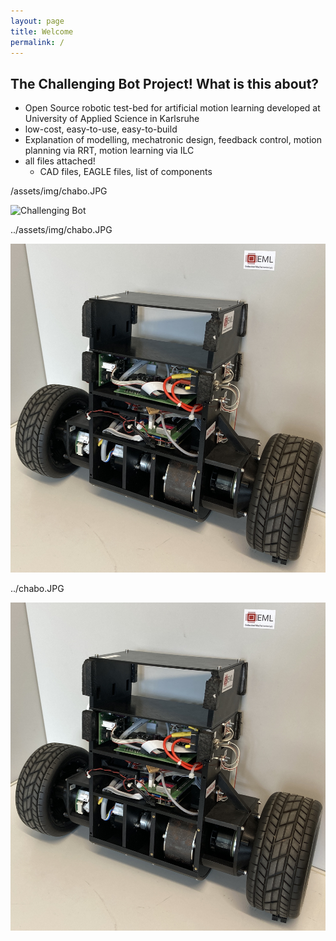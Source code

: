 ```yaml
---
layout: page
title: Welcome
permalink: /
---
```


## The Challenging Bot Project! What is this about? 

- Open Source robotic test-bed for artificial motion learning developed at University of Applied Science in Karlsruhe
- low-cost, easy-to-use, easy-to-build
- Explanation of modelling, mechatronic design, feedback control, motion planning via RRT, motion learning via ILC
- all files attached!
  - CAD files, EAGLE files, list of components

/assets/img/chabo.JPG

![Challenging Bot](/assets/img/chabo.JPG)

../assets/img/chabo.JPG

![Challenging Bot](../assets/img/chabo.JPG)

../chabo.JPG

![Challenging Bot](../chabo.JPG)